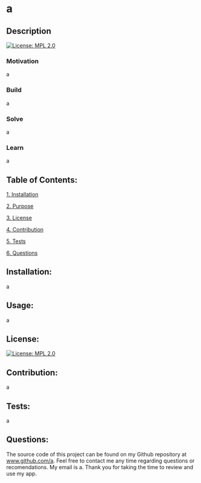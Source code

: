# a

## Description

[![License: MPL 2.0](https://img.shields.io/badge/License-MPL_2.0-brightgreen.svg)](https://opensource.org/licenses/MPL-2.0)

### Motivation

a

### Build

a

### Solve

a

### Learn

a

## Table of Contents:

[1. Installation](#Installation)

[2. Purpose](#Purpose)

[3. License](README.md/License/)

[4. Contribution](README.md/Contribution/)

[5. Tests](README.md/Tests/)

[6. Questions](README.md/Questions)
        
## Installation:

a

## Usage:

a

## License:


[![License: MPL 2.0](https://img.shields.io/badge/License-MPL_2.0-brightgreen.svg)](https://opensource.org/licenses/MPL-2.0)

## Contribution:

a

## Tests:

a

## Questions:

The source code of this project can be found on my Github repository at www.github.com/a. Feel free to contact 
me any time regarding questions or recomendations. My email is a. Thank you for taking the time to review and use my app. 

        
